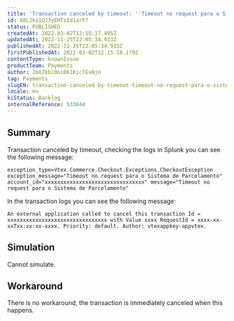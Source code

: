 ```yaml
---
title: 'Transaction canceled by timeout: ''Timeout no request para o Sistema de Parcelamento'''
id: 68L2ka1QJ3yEHTsId1arF7
status: PUBLISHED
createdAt: 2022-03-02T12:15:17.495Z
updatedAt: 2022-11-25T22:05:34.933Z
publishedAt: 2022-11-25T22:05:34.933Z
firstPublishedAt: 2022-03-02T12:15:18.179Z
contentType: knownIssue
productTeam: Payments
author: 2mXZkbi0oi061KicTExNjo
tag: Payments
slugEN: transaction-canceled-by-timeout-timeout-no-request-para-o-sistema-de-parcelamento
locale: en
kiStatus: Backlog
internalReference: 533844
---
```


## Summary



Transaction canceled by timeout, checking the logs in Splunk you can see the following message:

    exception_type=Vtex.Commerce.Checkout.Exceptions.CheckoutException exception_message="Timeout no request para o Sistema de Parcelamento" account_id="xxxxxxxxxxxxxxxxxxxxxxxxxxxxxxxx" message="Timeout no request para o Sistema de Parcelamento"


In the transaction logs you can see the following message:

    An external application called to cancel this transaction Id = xxxxxxxxxxxxxxxxxxxxxxxxxxxxxxxx with Value xxxx RequestId = xxxx-xx-xxTxx:xx:xx-xxxx. Priority: default. Author: vtexappkey-appvtex.




## Simulation


Cannot simulate.



## Workaround


There is no workaround, the transaction is immediately canceled when this happens.

